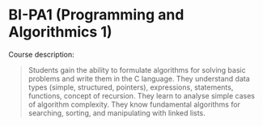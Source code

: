 # BI-PA1 (Programming and Algorithmics 1)

Course description:
> Students gain the ability to formulate algorithms for solving basic problems and write them in the C language. They understand data types (simple, structured, pointers), expressions, statements, functions, concept of recursion. They learn to analyse simple cases of algorithm complexity. They know fundamental algorithms for searching, sorting, and manipulating with linked lists.
